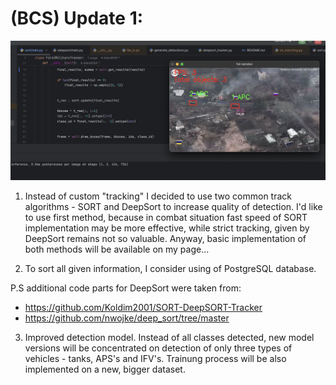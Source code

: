 
# (BCS) Update 1:

![](bcs_images/title.jpg)

1) Instead of custom "tracking" I decided to use two common track algorithms - SORT and DeepSort
to increase quality of detection. I'd like to use first method, because in combat situation fast speed
of SORT implementation may be more effective, while strict tracking, given by DeepSort remains not so valuable.
Anyway, basic implementation of both methods will be available on my page... 

2) To sort all given information, I consider using of PostgreSQL database. 

P.S additional code parts for DeepSort were taken from: 
- https://github.com/Koldim2001/SORT-DeepSORT-Tracker
- https://github.com/nwojke/deep_sort/tree/master

3) Improved detection model. Instead of all classes detected, new model versions
will be concentrated on detection of only three types of vehicles - tanks, APS's and IFV's. Trainung
process will be also implemented on a new, bigger dataset. 